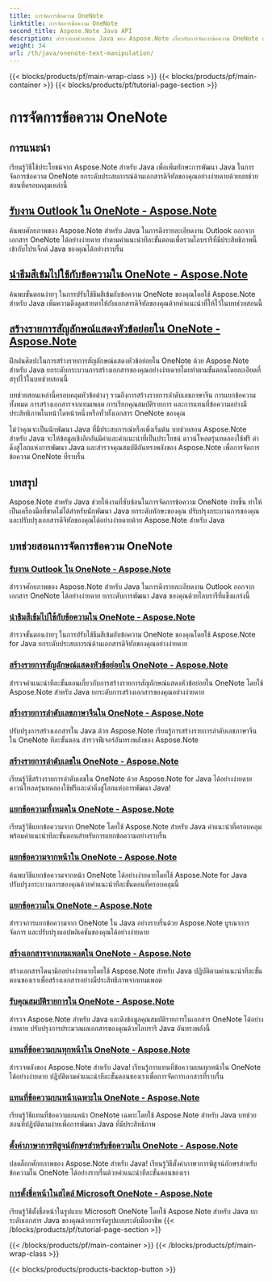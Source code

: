 ```yaml
---
title: การจัดการข้อความ OneNote
linktitle: การจัดการข้อความ OneNote
second_title: Aspose.Note Java API
description: สำรวจบทช่วยสอน Java ของ Aspose.Note เกี่ยวกับการจัดการข้อความ OneNote สำรวจวิธีการที่มีประสิทธิภาพสำหรับงานต่างๆ เช่น การแยกข้อความ การใช้ธีม การสร้างรายการ และอื่นๆ
weight: 34
url: /th/java/onenote-text-manipulation/
---
```


{{< blocks/products/pf/main-wrap-class >}}
{{< blocks/products/pf/main-container >}}
{{< blocks/products/pf/tutorial-page-section >}}

# การจัดการข้อความ OneNote


## การแนะนำ

เรียนรู้วิธีใช้ประโยชน์จาก Aspose.Note สำหรับ Java เพื่อเพิ่มทักษะการพัฒนา Java ในการจัดการข้อความ OneNote ยกระดับประสบการณ์ด้านเอกสารดิจิทัลของคุณอย่างง่ายดายด้วยบทช่วยสอนที่ครอบคลุมเหล่านี้

##  [รับงาน Outlook ใน OneNote - Aspose.Note](./get-outlook-task/)
ค้นพบศักยภาพของ Aspose.Note สำหรับ Java ในการดึงรายละเอียดงาน Outlook ออกจากเอกสาร OneNote ได้อย่างง่ายดาย ทำตามคำแนะนำทีละขั้นตอนเพื่อรวมไลบรารีที่มีประสิทธิภาพนี้เข้ากับโปรเจ็กต์ Java ของคุณได้อย่างราบรื่น

## [นำธีมสีเข้มไปใช้กับข้อความใน OneNote - Aspose.Note](./apply-dark-theme/)
ค้นพบขั้นตอนง่ายๆ ในการปรับใช้ธีมสีเข้มกับข้อความ OneNote ของคุณโดยใช้ Aspose.Note สำหรับ Java เพิ่มความดึงดูดสายตาให้กับเอกสารดิจิทัลของคุณด้วยคำแนะนำที่ให้ไว้ในบทช่วยสอนนี้

## [สร้างรายการสัญลักษณ์แสดงหัวข้อย่อยใน OneNote - Aspose.Note](./create-bulleted-list/)
ฝึกฝนศิลปะในการสร้างรายการสัญลักษณ์แสดงหัวข้อย่อยใน OneNote ด้วย Aspose.Note สำหรับ Java ยกระดับกระบวนการสร้างเอกสารของคุณอย่างง่ายดายโดยทำตามขั้นตอนโดยละเอียดที่สรุปไว้ในบทช่วยสอนนี้

บทช่วยสอนเหล่านี้ครอบคลุมหัวข้อต่างๆ รวมถึงการสร้างรายการลำดับเลขภาษาจีน การแยกข้อความทั้งหมด การสร้างเอกสารจากเทมเพลต การเรียกคุณสมบัติรายการ และการแทนที่ข้อความอย่างมีประสิทธิภาพในหน้าใดหน้าหนึ่งหรือทั่วทั้งเอกสาร OneNote ของคุณ

ไม่ว่าคุณจะเป็นนักพัฒนา Java ที่มีประสบการณ์หรือเพิ่งเริ่มต้น บทช่วยสอน Aspose.Note สำหรับ Java จะให้ข้อมูลเชิงลึกอันมีค่าและคำแนะนำที่เป็นประโยชน์ ดาวน์โหลดรุ่นทดลองใช้ฟรี ดำดิ่งสู่โลกแห่งการพัฒนา Java และสำรวจคุณสมบัติอันทรงพลังของ Aspose.Note เพื่อการจัดการข้อความ OneNote ที่ราบรื่น

## บทสรุป
Aspose.Note สำหรับ Java ช่วยให้งานที่ซับซ้อนในการจัดการข้อความ OneNote ง่ายขึ้น ทำให้เป็นเครื่องมือที่ขาดไม่ได้สำหรับนักพัฒนา Java ยกระดับทักษะของคุณ ปรับปรุงกระบวนการของคุณ และปรับปรุงเอกสารดิจิทัลของคุณได้อย่างง่ายดายด้วย Aspose.Note สำหรับ Java
## บทช่วยสอนการจัดการข้อความ OneNote
### [รับงาน Outlook ใน OneNote - Aspose.Note](./get-outlook-task/)
สำรวจศักยภาพของ Aspose.Note สำหรับ Java ในการดึงรายละเอียดงาน Outlook ออกจากเอกสาร OneNote ได้อย่างง่ายดาย ยกระดับการพัฒนา Java ของคุณด้วยไลบรารีที่แข็งแกร่งนี้
### [นำธีมสีเข้มไปใช้กับข้อความใน OneNote - Aspose.Note](./apply-dark-theme/)
สำรวจขั้นตอนง่ายๆ ในการปรับใช้ธีมสีเข้มกับข้อความ OneNote ของคุณโดยใช้ Aspose.Note for Java ยกระดับประสบการณ์ด้านเอกสารดิจิทัลของคุณอย่างง่ายดาย
### [สร้างรายการสัญลักษณ์แสดงหัวข้อย่อยใน OneNote - Aspose.Note](./create-bulleted-list/)
สำรวจคำแนะนำทีละขั้นตอนเกี่ยวกับการสร้างรายการสัญลักษณ์แสดงหัวข้อย่อยใน OneNote โดยใช้ Aspose.Note สำหรับ Java ยกระดับการสร้างเอกสารของคุณอย่างง่ายดาย
### [สร้างรายการลำดับเลขภาษาจีนใน OneNote - Aspose.Note](./create-chinese-numbered-list/)
ปรับปรุงการสร้างเอกสารใน Java ด้วย Aspose.Note เรียนรู้การสร้างรายการลำดับเลขภาษาจีนใน OneNote ทีละขั้นตอน สำรวจฟีเจอร์อันทรงพลังของ Aspose.Note
### [สร้างรายการลำดับเลขใน OneNote - Aspose.Note](./create-numbered-list/)
เรียนรู้วิธีสร้างรายการลำดับเลขใน OneNote ด้วย Aspose.Note for Java ได้อย่างง่ายดาย ดาวน์โหลดรุ่นทดลองใช้ฟรีและดำดิ่งสู่โลกแห่งการพัฒนา Java!
### [แยกข้อความทั้งหมดใน OneNote - Aspose.Note](./extract-all-text/)
เรียนรู้วิธีแยกข้อความจาก OneNote โดยใช้ Aspose.Note สำหรับ Java คำแนะนำที่ครอบคลุมพร้อมคำแนะนำทีละขั้นตอนสำหรับการแยกข้อความอย่างราบรื่น
### [แยกข้อความจากหน้าใน OneNote - Aspose.Note](./extract-text-from-a-page/)
ค้นพบวิธีแยกข้อความจากหน้า OneNote ได้อย่างง่ายดายโดยใช้ Aspose.Note for Java ปรับปรุงกระบวนการของคุณด้วยคำแนะนำทีละขั้นตอนที่ครอบคลุมนี้
### [แยกข้อความใน OneNote - Aspose.Note](./extract-text/)
สำรวจการแยกข้อความจาก OneNote ใน Java อย่างราบรื่นด้วย Aspose.Note บูรณาการ จัดการ และปรับปรุงแอปพลิเคชันของคุณได้อย่างง่ายดาย
### [สร้างเอกสารจากเทมเพลตใน OneNote - Aspose.Note](./generate-document-from-template/)
สร้างเอกสารไดนามิกอย่างง่ายดายโดยใช้ Aspose.Note สำหรับ Java ปฏิบัติตามคำแนะนำทีละขั้นตอนของเราเพื่อสร้างเอกสารอย่างมีประสิทธิภาพจากเทมเพลต
### [รับคุณสมบัติรายการใน OneNote - Aspose.Note](./get-list-properties/)
สำรวจ Aspose.Note สำหรับ Java และดึงข้อมูลคุณสมบัติรายการในเอกสาร OneNote ได้อย่างง่ายดาย ปรับปรุงการประมวลผลเอกสารของคุณด้วยไลบรารี Java อันทรงพลังนี้
### [แทนที่ข้อความบนทุกหน้าใน OneNote - Aspose.Note](./replace-text-on-all-pages/)
สำรวจพลังของ Aspose.Note สำหรับ Java! เรียนรู้การแทนที่ข้อความบนทุกหน้าใน OneNote ได้อย่างง่ายดาย ปฏิบัติตามคำแนะนำทีละขั้นตอนของเราเพื่อการจัดการเอกสารที่ราบรื่น
### [แทนที่ข้อความบนหน้าเฉพาะใน OneNote - Aspose.Note](./replace-text-on-particular-page/)
เรียนรู้วิธีแทนที่ข้อความบนหน้า OneNote เฉพาะโดยใช้ Aspose.Note สำหรับ Java บทช่วยสอนที่ปฏิบัติตามง่ายเพื่อการพัฒนา Java ที่มีประสิทธิภาพ
### [ตั้งค่าภาษาการพิสูจน์อักษรสำหรับข้อความใน OneNote - Aspose.Note](./set-proofing-language-for-text/)
ปลดล็อกศักยภาพของ Aspose.Note สำหรับ Java! เรียนรู้วิธีตั้งค่าภาษาการพิสูจน์อักษรสำหรับข้อความใน OneNote ได้อย่างราบรื่นด้วยคำแนะนำทีละขั้นตอนของเรา
### [การตั้งชื่อหน้าในสไตล์ Microsoft OneNote - Aspose.Note](./setting-page-title-in-microsoft-onenote-style/)
เรียนรู้วิธีตั้งชื่อหน้าในรูปแบบ Microsoft OneNote โดยใช้ Aspose.Note สำหรับ Java ยกระดับเอกสาร Java ของคุณด้วยการจัดรูปแบบระดับมืออาชีพ
{{< /blocks/products/pf/tutorial-page-section >}}

{{< /blocks/products/pf/main-container >}}
{{< /blocks/products/pf/main-wrap-class >}}

{{< blocks/products/products-backtop-button >}}
